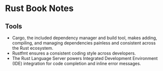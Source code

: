 # Rust Book Notes

## Tools

- Cargo, the included dependency manager and build tool, makes adding, compiling, and managing dependencies painless and consistent across the Rust ecosystem.
- Rustfmt ensures a consistent coding style across developers.
- The Rust Language Server powers Integrated Development Environment (IDE) integration for code completion and inline error messages.

